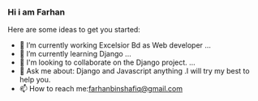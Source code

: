 ### Hi i am Farhan

Here are some ideas to get you started:

- 🔭 I’m currently working Excelsior Bd as Web developer  ...
- 🌱 I’m currently learning Django ...
- 👯 I'm looking to collaborate on the Django project. ...
- 💬 Ask me about: Django and Javascript anything .I will try my best to help you.
- 📫 How to reach me:farhanbinshafiq@gmail.com

 
